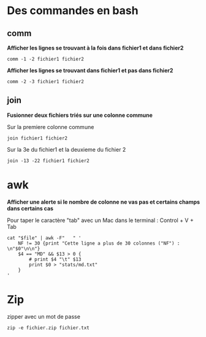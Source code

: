 # Des commandes en bash

## comm

**Afficher les  lignes  se  trouvant à la fois dans  fichier1 et dans fichier2**
```
comm -1 -2 fichier1 fichier2
```

**Afficher les  lignes  se  trouvant  dans  fichier1  et  pas  dans fichier2**
```
comm -2 -3 fichier1 fichier2
```

## join

**Fusionner deux fichiers triés sur une colonne commune**

Sur la premiere colonne commune

```
join fichier1 fichier2
```

Sur la 3e du fichier1 et la deuxieme du fichier 2

```
join -13 -22 fichier1 fichier2
```


# awk

**Afficher une alerte si le nombre de colonne ne vas pas et certains champs dans certains cas**

Pour taper le caractère "tab" avec un Mac dans le terminal :  Control + V + Tab 

```
cat "$file" | awk -F"	" '
	NF != 30 {print "Cette ligne a plus de 30 colonnes ("NF") : \n"$0"\n\n"}
	$4 == "MD" && $13 > 0 {
		# print $4 "\t" $13
		print $0 > "stats/md.txt"
	}
'
```

# Zip

zipper avec un mot de passe

``` 
zip -e fichier.zip fichier.txt
```

